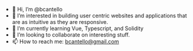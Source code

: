 - 👋 Hi, I’m @bcantello
- 👀 I’m interested in building user centric websites and applications that are as intuitive as they are responsive.
- 🌱 I’m currently learning Vue, Typescript, and Solidity
- 💞️ I’m looking to collaborate on interesting stuff.
- 📫 How to reach me: bcantello@gmail.com

<!---
bcantello/bcantello is a ✨ special ✨ repository because its `README.md` (this file) appears on your GitHub profile.
You can click the Preview link to take a look at your changes.
--->
